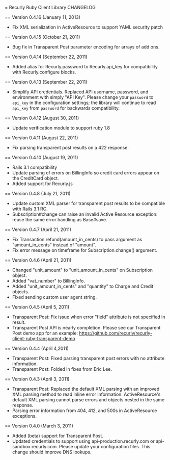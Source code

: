 = Recurly Ruby Client Library CHANGELOG

== Version 0.4.16 (January 11, 2013)

- Fix XML serialization in ActiveResource to support YAML security patch

== Version 0.4.15 (October 21, 2011)

- Bug fix in Transparent Post parameter encoding for arrays of add ons.

== Version 0.4.14 (September 22, 2011)

- Added alias for Recurly.password to Recurly.api_key for compatibility with Recurly.configure blocks.

== Version 0.4.13 (September 22, 2011)

- Simplify API credentials. Replaced API username, password, and environment with simply "API Key".
  Please change your `password` to `api_key` in the configuration settings; the library will continue
  to read `api_key` from `password` for backwards compatibility.

== Version 0.4.12 (August 30, 2011)

- Update verification module to support ruby 1.8 

== Version 0.4.11 (August 22, 2011)

- Fix parsing transparent post results on a 422 response.

== Version 0.4.10 (August 19, 2011)

- Rails 3.1 compatibility
- Update parsing of errors on BillingInfo so credit card errors appear on the CreditCard object.
- Added support for Recurly.js

== Version 0.4.8 (July 21, 2011)

- Update custom XML parser for transparent post results to be compatible with Rails 3.1 RC.
- Subscription#change can raise an invalid Active Resource exception: reuse the same error handling as Base#save.

== Version 0.4.7 (April 21, 2011)

- Fix Transaction.refund(amount_in_cents) to pass argument as "amount_in_cents" instead of "amount".
- Fix error message on timeframe for Subscription.change() argument.

== Version 0.4.6 (April 21, 2011)

- Changed "unit_amount" to "unit_amount_in_cents" on Subscription object.
- Added "vat_number" to BillingInfo.
- Added "unit_amount_in_cents" and "quantity" to Charge and Credit objects.
- Fixed sending custom user agent string.

== Version 0.4.5 (April 5, 2011)

- Transparent Post: Fix issue when error "field" attribute is not specified in result.
- Transparent Post API is nearly completion. Please see our Transparent Post demo app for an example: https://github.com/recurly/recurly-client-ruby-transparent-demo

== Version 0.4.4 (April 4,2011)

- Transparent Post: Fixed parsing transparent post errors with no attribute information.
- Transparent Post: Folded in fixes from Eric Lee.

== Version 0.4.3 (April 3, 2011)

- Transparent Post: Replaced the default XML parsing with an improved XML parsing method to read inline error information. ActiveResource's default XML parsing cannot parse errors and objects nested in the same response.
- Parsing error information from 404, 412, and 500s in ActiveResource exceptions.

== Version 0.4.0 (March 3, 2011)

- Added (beta) support for Transparent Post.
- Updated credentials to support using api-production.recurly.com or api-sandbox.recurly.com. Please update your configuration files. This change should improve DNS lookups.

